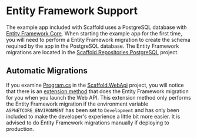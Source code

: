 # Entity Framework Support

The example app included with Scaffold uses a PostgreSQL database with [Entity Framework Core](https://docs.microsoft.com/ef). When starting the example app for the first time, you will need to perform a Entity Framework migration to create the schema required by the app in the PostgreSQL database. The Entity Framework migrations are located in the [Scaffold.Repositories.PostgreSQL](../Sources/Adapters/Scaffold.Repositories.PostgreSQL) project.

## Automatic Migrations

If you examine [Program.cs](../Sources/Scaffold.WebApi/Program.cs) in the [Scaffold.WebApi](../Sources/Scaffold.WebApi) project, you will notice that there is an [extension method](../Sources/Scaffold.WebApi/Extensions/HostExtension.cs) that does the Entity Framework migration for you when you launch the Web API. This extension method only performs the Entity Framework migration if the environment variable `ASPNETCORE_ENVIRONMENT` has been set to `Development` and has only been included to make the developer's experience a little bit more easier. It is advised to do Entity Framework migrations manually if deploying to production.

